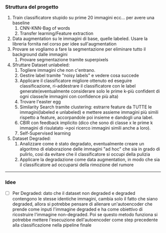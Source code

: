 ### Struttura del progetto

1. Train classificatore stupido su prime 20 immagini ecc... per avere una baseline
	1. CNN-KNN-Bag of words
	2. Transfer learning/Feature extraction
2. Data augmentation su le immagini di base, quelle labeled. Usare la libreria fornita nel corso per idee sull'augmentation
3. Provare se vogliamo a fare la segmentazione per eliminare tutto il background dalle immagini
	1. Provare segmentazione tramite superpixels
4. Sfruttare Dataset unlabeled:
	1. Togliere immagini che non c'entrano. 
	2. Gestire label tramite "noisy labels" e vedere cosa succede
	3. Applicare il classificatore migliore ottenuto ed eseguire classificazione, ri-addestrare il classificatore con le label generate(eventualmente considerare solo le prime k-più confident di ogni classe/le immagini con confidence più alta)
	4. Trovare l'easter egg
	5. Similarity Search tramite clustering: estrarre feature da TUTTE le immagini(labeled e unlabeled) e mettere assieme immagini più simili rispetto a feature, accorpandole poi insieme e dandogli una label.
 	6. CBIR con feedback implicito (dico che sono di classe x le prime k immagini di risulatato ->poi ricerco immagini simili anche a loro).
	7. Self-Supervised learning
6. Dataset Degraded:
	1. Analizzare come è stato degradato, eventualmente creare un algoritmo di elaborazione delle immagini "ad hoc" che sia in grado di pulirlo, così da evitare che il classificatore si occupi della pulizia
	2. Applicare la degradazione come data augmentation, in modo che sia il classificatore ad occuparsi della rimozione del rumore

---

### Idee
- [ ] Per Degraded: dato che il dataset non degraded e degraded contengono le stesse identiche immagini, cambia solo il fatto che siano degraded, allora si potrebbe pensare di allenare un'autoencoder che prende come inputi l'immagine degraded e ha come obiettivo di ricostruire l'immagine non-degraded. Poi se questo metodo funziona si potrebbe mettere l'esecuzione dell'autoencoder come step precedente alla classificazione nella pipeline finale

